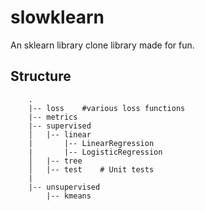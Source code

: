 # slowklearn
An sklearn library clone library made for fun.

## Structure

```
    .
    |-- loss    #various loss functions
    |-- metrics
    |-- supervised
    │   |-- linear
    |       |-- LinearRegression
    |       |-- LogisticRegression
    │   |-- tree
    │   |-- test    # Unit tests
    |                 
    |-- unsupervised
        |-- kmeans
```

